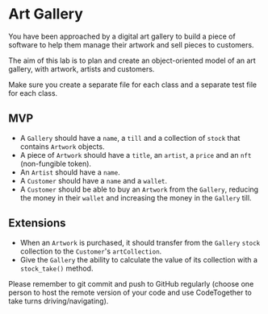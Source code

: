 # Art Gallery

You have been approached by a digital art gallery to build a piece of software to help them manage their artwork and sell pieces to customers. 

The aim of this lab is to plan and create an object-oriented model of an art gallery, with artwork, artists and customers.

Make sure you create a separate file for each class and a separate test file for each class.

## MVP
 - A `Gallery` should have a `name`, a `till` and a collection of `stock` that contains `Artwork` objects.
 - A piece of `Artwork` should have a `title`, an `artist`, a `price` and an `nft` (non-fungible token).
 - An `Artist` should have a `name`.
 - A `Customer` should have a `name` and a `wallet`.
 - A `Customer` should be able to buy an `Artwork` from the `Gallery`, reducing the money in their `wallet` and increasing the money in the `Gallery` till. 

 ## Extensions
 - When an `Artwork` is purchased, it should transfer from the `Gallery` `stock` collection to the `Customer`'s `artCollection`.
 - Give the `Gallery` the ability to calculate the value of its collection with a `stock_take()` method.

 
Please remember to git commit and push to GitHub regularly (choose one person to host the remote version of your code and use CodeTogether to take turns driving/navigating).
